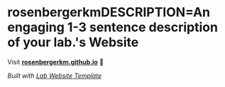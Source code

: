 
# rosenbergerkmDESCRIPTION=An engaging 1-3 sentence description of your lab.'s Website

Visit **[rosenbergerkm.github.io](https://rosenbergerkm.github.io)** 🚀

_Built with [Lab Website Template](https://greene-lab.gitbook.io/lab-website-template-docs)_
